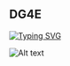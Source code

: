 ## DG4E

[![Typing SVG](https://readme-typing-svg.herokuapp.com?size=28&duration=4000&color=00FF00&center=true&vCenter=true&lines=digital+gangster)](https://git.io/typing-svg)


![Alt text](https://i.imgur.com/krBb85h.jpeg)


<!--
**pgpdialect/pgpdialect** is a ✨ _special_ ✨ repository because its `README.md` (this file) appears on your GitHub profile.

Here are some ideas to get you started:

- 🔭 I’m currently working on ...
- 🌱 I’m currently learning ...
- 👯 I’m looking to collaborate on ...
- 🤔 I’m looking for help with ...
- 💬 Ask me about ...
- 📫 How to reach me: ...
- 😄 Pronouns: ...
- ⚡ Fun fact: ...
-->
